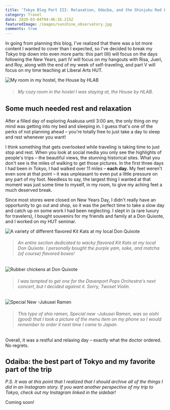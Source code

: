 ```yaml
---
title: 'Tokyo Blog Part III: Relaxation, Odaiba, and the Shinjuku Red Light District'
category: Travel
date: 2020-03-04T04:46:16.215Z
featuredImage: /images/sunshine_observatory.jpg
comments: true
---
```

In going from planning this blog, I've realized that there was a lot more content I wanted to cover than I expected, so I've decided to break my Tokyo trip down into even more parts: this part (III) will focus on the days following the New Years, part IV will focus on my hangouts with Risa, Jueri, and Roy, along with the end of my week of self-traveling, and part V will focus on my time teaching at Liberal Arts HUT.

![My room in my hostel, the House by HLAB](/images/house_by_hlab_room.jpg)

> ###### *My cozy room in the hostel I was staying at, the House by HLAB.*

## Some much needed rest and relaxation

After a filled day of exploring Asakusa until 3:00 am, the only thing on my mind was getting into my bed and sleeping in. I guess that's one of the perks of not planning ahead – you're totally free to just take a day to sleep and rest whenever you want!

I think something that gets overlooked while traveling is taking time to just stop and rest. When you look at social media you only see the highlights of people's trips – the beautiful views, the stunning historical sites. What you don't see is the miles of walking to get those pictures. In the first three days I had been in Tokyo, I had walked over 11 miles – **each day.** My feet weren't even sore at that point – it was unpleasant to even put a little pressure on any part of my foot. Needless to say, the largest thing I wanted at that moment was just some time to myself, in my room, to give my aching feet a much deserved break. 

Since most stores were closed on New Years Day, I didn't really have an opportunity to go out and shop, so it was the perfect time to take a slow day and catch up on some work I had been neglecting. I slept in (a rare luxury for travelers), I bought souvenirs for my friends and family at a Don Quixote, and I worked on my HUT seminar.

![A variety of different flavored Kit Kats at my local Don Quixote](/images/kit_kats.jpg)

> ###### *An entire section dedicated to wacky flavored Kit Kats at my local Don Quixote. I personally bought the purple yam, sake, and matcha (of course) flavored boxes!*

![Rubber chickens at Don Quixote](/images/rubber_chickens.jpg)

> ###### *I was tempted to get one for the Davenport Pops Orchestra's next concert, but I decided against it. Sorry, Twoset Violin.*

![Special New -Jukusei Ramen](/images/shio_ramen.jpg)

> ###### *This type of shio ramen, Special new -Jukusei Ramen, was so oishi (good) that I took a picture of the menu item on my phone so I would remember to order it next time I came to Japan.* 

Overall, it was a restful and relaxing day – exactly what the doctor ordered. No regrets.

## Odaiba: the best part of Tokyo and my favorite part of the trip

*P.S. It was at this point that I realized that I should archive all of the things I did in an Instagram story. If you want another perspective of my trip to Tokyo, check out my Instagram linked in the sidebar!*

Coming soon!